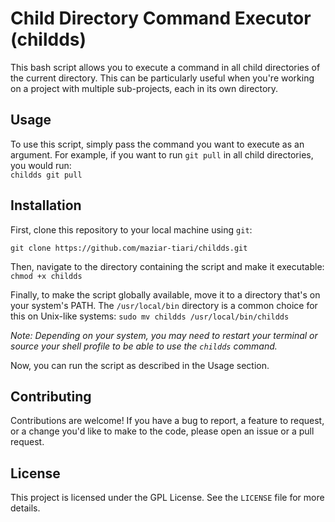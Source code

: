 # Child Directory Command Executor (childds)

This bash script allows you to execute a command in all child directories of the current directory. This can be particularly useful when you're working on a project with multiple sub-projects, each in its own directory.

## Usage

To use this script, simply pass the command you want to execute as an argument. For example, if you want to run `git pull` in all child directories, you would run:
<br/>`childds git pull`

## Installation

First, clone this repository to your local machine using `git`:

`git clone https://github.com/maziar-tiari/childds.git`

Then, navigate to the directory containing the script and make it executable:
`chmod +x childds`

Finally, to make the script globally available, move it to a directory that's on your system's PATH. The `/usr/local/bin` directory is a common choice for this on Unix-like systems:
`sudo mv childds /usr/local/bin/childds`

_Note: Depending on your system, you may need to restart your terminal or source your shell profile to be able to use the `childds` command._

Now, you can run the script as described in the Usage section.

## Contributing

Contributions are welcome! If you have a bug to report, a feature to request, or a change you'd like to make to the code, please open an issue or a pull request.

## License

This project is licensed under the GPL License. See the `LICENSE` file for more details.
